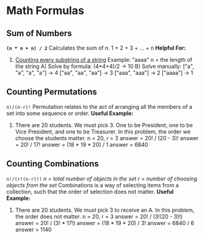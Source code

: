 # Math Formulas
## Sum of Numbers
**`(n * n + n) / 2`**
Calculates the sum of n.
1 + 2 + 3 + ... + n
**Helpful For:**
1) <ins>Counting every substring of a string</ins>
   Example: "aaaa" n = the length of the string
   A) Solve by formula: 
   (4*4+4)/2 -> 10
   B) Solve manually:
   ["a", "a", "a", "a"] -> 4
   ["aa", "aa", "aa"] -> 3
   ["aaa", "aaa"] -> 2
   ["aaaa"] -> 1

## Counting Permutations
`n!/(n-r)!`
Permutation relates to the act of arranging all the members of a set into some sequence or order.
**Useful Example:**
1) There are 20 students. We must pick 3. One to be President, one to be Vice President, and one to be Treasurer. In this problem, the order we choose the students matter.
n = 20, r = 3
answer = 20! / (20 - 3)!
answer = 20! / 17!
answer = (18 \*  19 \* 20) / 1
answer = 6840
## Counting Combinations
`n!/(r!(n-r)!)`
*n = total number of objects in the set
r = number of choosing objects from the set*
Combinations is a way of selecting items from a collection, such that the order of selection does not matter. 
**Useful Example:**
1) There are 20 students. We must pick 3 to receive an A. In this problem, the order does not matter.
   n = 20, r = 3
   answer = 20! / (3!(20 - 3)!)
   answer = 20! / (3! \* 17!)
   answer = (18 \* 19 \* 20) / 3!
   answer = 6840 / 6
   answer = 1140